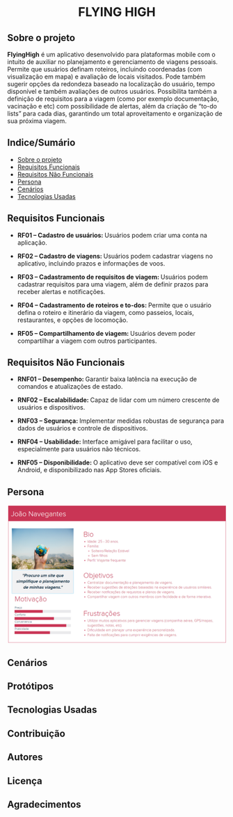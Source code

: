 <h1 align="center">FLYING HIGH</h1>



## Sobre o projeto

<b>FlyingHigh</b> é um aplicativo desenvolvido para plataformas mobile com o intuito de auxiliar no planejamento e gerenciamento de viagens pessoais. 
Permite que usuários definam roteiros, incluindo coordenadas (com visualização em mapa) e avaliação de locais visitados. Pode também sugerir opções da
redondeza baseado na localização do usuário, tempo disponível e também avaliações de outros usuários. Possibilita também a definição de requisitos para
a viagem (como por exemplo documentação, vacinação e etc) com possibilidade de alertas, além da criação de “to-do lists” para cada dias, garantindo um 
total aproveitamento e organização de sua próxima viagem. 

## Indice/Sumário
* [Sobre o projeto](#Sobre-o-projeto)
* [Requisitos Funcionais](#Requisitos-Funcionais)
* [Requisitos Não Funcionais](#Requisitos-Não-Funcionais)
* [Persona](#Persona)
* [Cenários](#Cenários)
* [Tecnologias Usadas](#Tecnologias-Usadas)

## Requisitos Funcionais

* <b>RF01 – Cadastro de usuários: </b>Usuários podem criar uma conta na aplicação.

* <b>RF02 – Cadastro de viagens: </b>Usuários podem cadastrar viagens no aplicativo, incluindo prazos e informações de voos.

* <b>RF03 – Cadastramento de requisitos de viagem: </b>Usuários podem cadastrar requisitos para uma viagem, além de definir prazos para receber alertas e notificações.

* <b>RF04 – Cadastramento de roteiros e to-dos: </b>Permite que o usuário defina o roteiro e itinerário da viagem, como passeios, locais, restaurantes, e opções de locomoção.

* <b>RF05 – Compartilhamento de viagem: </b>Usuários devem poder compartilhar a viagem com outros participantes.

## Requisitos Não Funcionais

* <b>RNF01 – Desempenho: </b>Garantir baixa latência na execução de comandos e atualizações de estado.

* <b>RNF02 – Escalabilidade: </b>Capaz de lidar com um número crescente de usuários e dispositivos.

* <b>RNF03 – Segurança: </b>Implementar medidas robustas de segurança para dados de usuários e controle de dispositivos.

* <b>RNF04 – Usabilidade: </b>Interface amigável para facilitar o uso, especialmente para usuários não técnicos.

* <b>RNF05 – Disponibilidade: </b>O aplicativo deve ser compatível com iOS e Android, e disponibilizado nas App Stores oficiais.

## Persona
![Aqui nesta imagem se encontra a persona do projeto.](persona.png)
## Cenários

## Protótipos

## Tecnologias Usadas

## Contribuição

## Autores

## Licença

## Agradecimentos